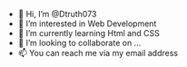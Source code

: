- 👋 Hi, I’m @Dtruth073
- 👀 I’m interested in Web Development
- 🌱 I’m currently learning Html and CSS
- 💞️ I’m looking to collaborate on ...
- 📫 You can reach me via my email address

<!---
Dtruth073/Dtruth073 is a ✨ special ✨ repository because its `README.md` (this file) appears on your GitHub profile.
You can click the Preview link to take a look at your changes.
--->
